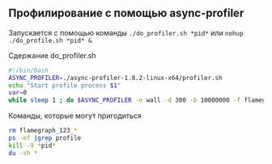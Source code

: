 ## Профилирование с помощью async-profiler
Запускается с помощью команды `./do_profiler.sh *pid*` или `nohup ./do_profile.sh *pid* &`

Сдержание do_profiler.sh
```bash
#!/bin/bash
ASYNC_PROFILER=./async-profiler-1.8.2-linux-x64/profiler.sh
echo "Start profile process $1"
var=0
while sleep 1 ; do $ASYNC_PROFILER -e wall -d 300 -b 10000000 -f flamegraph_%p_$((var))_%t.svg -s -o svg $1 ; done
```
Команды, которые могут пригодиться
```bash
rm flamegraph_123_*
ps -ef |grep profile
kill -9 *pid*
du -sh *
```
